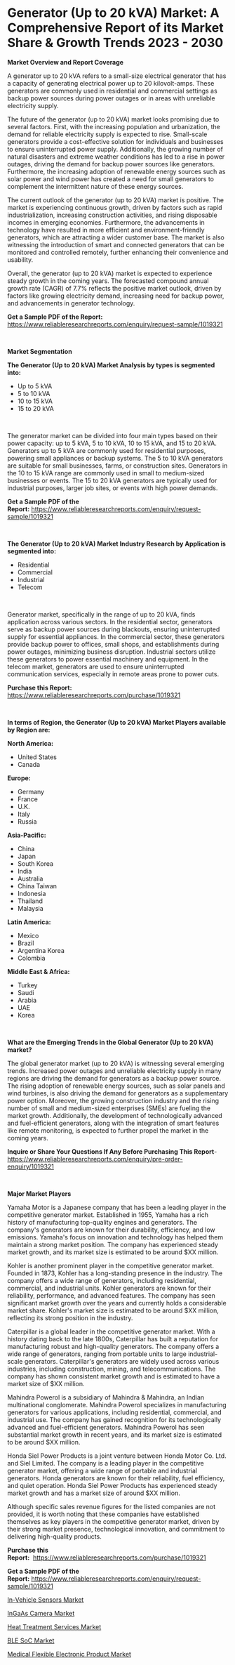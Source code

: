 <p><h1>Generator (Up to 20 kVA) Market: A Comprehensive Report of its Market Share & Growth Trends 2023 - 2030</h1></p><p><strong>Market Overview and Report Coverage</strong></p>
<p><p>A generator up to 20 kVA refers to a small-size electrical generator that has a capacity of generating electrical power up to 20 kilovolt-amps. These generators are commonly used in residential and commercial settings as backup power sources during power outages or in areas with unreliable electricity supply.</p><p>The future of the generator (up to 20 kVA) market looks promising due to several factors. First, with the increasing population and urbanization, the demand for reliable electricity supply is expected to rise. Small-scale generators provide a cost-effective solution for individuals and businesses to ensure uninterrupted power supply. Additionally, the growing number of natural disasters and extreme weather conditions has led to a rise in power outages, driving the demand for backup power sources like generators. Furthermore, the increasing adoption of renewable energy sources such as solar power and wind power has created a need for small generators to complement the intermittent nature of these energy sources.</p><p>The current outlook of the generator (up to 20 kVA) market is positive. The market is experiencing continuous growth, driven by factors such as rapid industrialization, increasing construction activities, and rising disposable incomes in emerging economies. Furthermore, the advancements in technology have resulted in more efficient and environment-friendly generators, which are attracting a wider customer base. The market is also witnessing the introduction of smart and connected generators that can be monitored and controlled remotely, further enhancing their convenience and usability.</p><p>Overall, the generator (up to 20 kVA) market is expected to experience steady growth in the coming years. The forecasted compound annual growth rate (CAGR) of 7.7% reflects the positive market outlook, driven by factors like growing electricity demand, increasing need for backup power, and advancements in generator technology.</p></p>
<p><strong>Get a Sample PDF of the Report:</strong> <a href="https://www.reliableresearchreports.com/enquiry/request-sample/1019321">https://www.reliableresearchreports.com/enquiry/request-sample/1019321</a></p>
<p>&nbsp;</p>
<p><strong>Market Segmentation</strong></p>
<p><strong>The Generator (Up to 20 kVA) Market Analysis by types is segmented into:</strong></p>
<p><ul><li>Up to 5 kVA</li><li>5 to 10 kVA</li><li>10 to 15 kVA</li><li>15 to 20 kVA</li></ul></p>
<p>&nbsp;</p>
<p><p>The generator market can be divided into four main types based on their power capacity: up to 5 kVA, 5 to 10 kVA, 10 to 15 kVA, and 15 to 20 kVA. Generators up to 5 kVA are commonly used for residential purposes, powering small appliances or backup systems. The 5 to 10 kVA generators are suitable for small businesses, farms, or construction sites. Generators in the 10 to 15 kVA range are commonly used in small to medium-sized businesses or events. The 15 to 20 kVA generators are typically used for industrial purposes, larger job sites, or events with high power demands.</p></p>
<p><strong>Get a Sample PDF of the Report:</strong>&nbsp;<a href="https://www.reliableresearchreports.com/enquiry/request-sample/1019321">https://www.reliableresearchreports.com/enquiry/request-sample/1019321</a></p>
<p>&nbsp;</p>
<p><strong>The Generator (Up to 20 kVA) Market Industry Research by Application is segmented into:</strong></p>
<p><ul><li>Residential</li><li>Commercial</li><li>Industrial</li><li>Telecom</li></ul></p>
<p>&nbsp;</p>
<p><p>Generator market, specifically in the range of up to 20 kVA, finds application across various sectors. In the residential sector, generators serve as backup power sources during blackouts, ensuring uninterrupted supply for essential appliances. In the commercial sector, these generators provide backup power to offices, small shops, and establishments during power outages, minimizing business disruption. Industrial sectors utilize these generators to power essential machinery and equipment. In the telecom market, generators are used to ensure uninterrupted communication services, especially in remote areas prone to power cuts.</p></p>
<p><strong>Purchase this Report:</strong>&nbsp; <a href="https://www.reliableresearchreports.com/purchase/1019321">https://www.reliableresearchreports.com/purchase/1019321</a></p>
<p>&nbsp;</p>
<p><strong>In terms of Region, the Generator (Up to 20 kVA) Market Players available by Region are:</strong></p>
<p>
    <p> <strong> North America: </strong>
        <ul>
            <li>United States</li>
            <li>Canada</li>
        </ul>
        </p> 
    <p> <strong> Europe: </strong>
        <ul>
            <li>Germany</li>
            <li>France</li>
            <li>U.K.</li>
            <li>Italy</li>
            <li>Russia</li>
        </ul>
        </p> 
    <p> <strong> Asia-Pacific: </strong>
        <ul>
            <li>China</li>
            <li>Japan</li>
            <li>South Korea</li>
            <li>India</li>
            <li>Australia</li>
            <li>China Taiwan</li>
            <li>Indonesia</li>
            <li>Thailand</li>
            <li>Malaysia</li>
        </ul>
        </p> 
    <p> <strong> Latin America: </strong>
        <ul>
            <li>Mexico</li>
            <li>Brazil</li>
            <li>Argentina Korea</li>
            <li>Colombia</li>
        </ul>
        </p> 
    <p> <strong> Middle East & Africa: </strong>
        <ul>
            <li>Turkey</li>
            <li>Saudi</li>
            <li>Arabia</li>
            <li>UAE</li>
            <li>Korea</li>
        </ul>
    </p>
    </p>
<p>&nbsp;</p>
<p><strong>What are the Emerging Trends in the Global Generator (Up to 20 kVA) market?</strong></p>
<p><p>The global generator market (up to 20 kVA) is witnessing several emerging trends. Increased power outages and unreliable electricity supply in many regions are driving the demand for generators as a backup power source. The rising adoption of renewable energy sources, such as solar panels and wind turbines, is also driving the demand for generators as a supplementary power option. Moreover, the growing construction industry and the rising number of small and medium-sized enterprises (SMEs) are fueling the market growth. Additionally, the development of technologically advanced and fuel-efficient generators, along with the integration of smart features like remote monitoring, is expected to further propel the market in the coming years.</p></p>
<p><strong>Inquire or Share Your Questions If Any Before Purchasing This Report</strong>- <a href="https://www.reliableresearchreports.com/enquiry/pre-order-enquiry/1019321">https://www.reliableresearchreports.com/enquiry/pre-order-enquiry/1019321</a></p>
<p>&nbsp;</p>
<p><strong>Major Market Players</strong></p>
<p><p>Yamaha Motor is a Japanese company that has been a leading player in the competitive generator market. Established in 1955, Yamaha has a rich history of manufacturing top-quality engines and generators. The company's generators are known for their durability, efficiency, and low emissions. Yamaha's focus on innovation and technology has helped them maintain a strong market position. The company has experienced steady market growth, and its market size is estimated to be around $XX million.</p><p>Kohler is another prominent player in the competitive generator market. Founded in 1873, Kohler has a long-standing presence in the industry. The company offers a wide range of generators, including residential, commercial, and industrial units. Kohler generators are known for their reliability, performance, and advanced features. The company has seen significant market growth over the years and currently holds a considerable market share. Kohler's market size is estimated to be around $XX million, reflecting its strong position in the industry.</p><p>Caterpillar is a global leader in the competitive generator market. With a history dating back to the late 1800s, Caterpillar has built a reputation for manufacturing robust and high-quality generators. The company offers a wide range of generators, ranging from portable units to large industrial-scale generators. Caterpillar's generators are widely used across various industries, including construction, mining, and telecommunications. The company has shown consistent market growth and is estimated to have a market size of $XX million.</p><p>Mahindra Powerol is a subsidiary of Mahindra & Mahindra, an Indian multinational conglomerate. Mahindra Powerol specializes in manufacturing generators for various applications, including residential, commercial, and industrial use. The company has gained recognition for its technologically advanced and fuel-efficient generators. Mahindra Powerol has seen substantial market growth in recent years, and its market size is estimated to be around $XX million.</p><p>Honda Siel Power Products is a joint venture between Honda Motor Co. Ltd. and Siel Limited. The company is a leading player in the competitive generator market, offering a wide range of portable and industrial generators. Honda generators are known for their reliability, fuel efficiency, and quiet operation. Honda Siel Power Products has experienced steady market growth and has a market size of around $XX million.</p><p>Although specific sales revenue figures for the listed companies are not provided, it is worth noting that these companies have established themselves as key players in the competitive generator market, driven by their strong market presence, technological innovation, and commitment to delivering high-quality products.</p></p>
<p><strong>Purchase this Report:</strong>&nbsp;&nbsp;<a href="https://www.reliableresearchreports.com/purchase/1019321">https://www.reliableresearchreports.com/purchase/1019321</a></p>
<p></p>
<p><strong>Get a Sample PDF of the Report:</strong>&nbsp;<a href="https://www.reliableresearchreports.com/enquiry/request-sample/1019321">https://www.reliableresearchreports.com/enquiry/request-sample/1019321</a></p>
<p><p><a href="https://issuu.com/reportprime-2/docs/in-vehicle-sensors-market-size-2030.pptx?fr=xKAE9_zU1NQ">In-Vehicle Sensors Market</a></p><p><a href="https://medium.com/@sarahcornish2022/ingaas-camera-market-size-growth-forecast-2023-2030-7e73bfc66d79">InGaAs Camera Market</a></p><p><a href="https://www.linkedin.com/pulse/heat-treatment-services-market-share-amp-new-trends-analysis-pupsf/">Heat Treatment Services Market</a></p><p><a href="https://www.linkedin.com/pulse/ble-soc-market-size-share-global-analysis-report-2023--j29cf/">BLE SoC Market</a></p><p><a href="https://www.reportprime.com/medical-flexible-electronic-product-r10312">Medical Flexible Electronic Product Market</a></p></p>